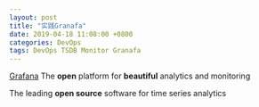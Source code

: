 ```yaml
---
layout: post
title: "实践Granafa"
date: 2019-04-18 11:08:00 +0800
categories: DevOps
tags: DevOps TSDB Monitor Granafa
---
```


[Grafana](https://grafana.com/) The **open** platform for **beautiful**  analytics and monitoring

The leading **open source** software for time series analytics